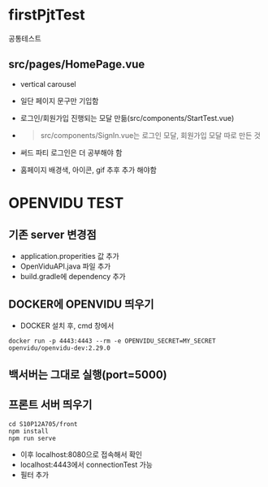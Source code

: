 # firstPjtTest
공통테스트
## src/pages/HomePage.vue 
- vertical carousel 
- 일단 페이지 문구만 기입함
- 로그인/회원가입 진행되는 모달 만듦(src/components/StartTest.vue)
- >src/components/SignIn.vue는 로그인 모달, 회원가입 모달 따로 만든 것


- 써드 파티 로그인은 더 공부해야 함
- 홈페이지 배경색, 아이콘, gif 추후 추가 해야함

# OPENVIDU TEST

## 기존 server 변경점

 - application.properities 값 추가
 - OpenViduAPI.java 파일 추가
 - build.gradle에 dependency 추가


## DOCKER에 OPENVIDU 띄우기

 - DOCKER 설치 후, cmd 창에서
 ```
 docker run -p 4443:4443 --rm -e OPENVIDU_SECRET=MY_SECRET openvidu/openvidu-dev:2.29.0
 ```

## 백서버는 그대로 실행(port=5000)

## 프론트 서버 띄우기

```
cd S10P12A705/front
npm install
npm run serve
```

- 이후 localhost:8080으로 접속해서 확인
- localhost:4443에서 connectionTest 가능
- 필터 추가